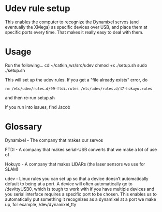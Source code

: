Udev rule setup
====================

This enables the computer to recognize the Dynamixel servos (and eventually the XMega) as specific devices over USB, and place them at specific ports every time. That makes it really easy to deal with them.

# Usage

Run the following...
	cd ~/catkin_ws/src/udev
	chmod +x ./setup.sh
	sudo ./setup.sh

This will set up the udev rules. If you get a "file already exists" error, do

	rm /etc/udev/rules.d/99-ftdi.rules /etc/udev/rules.d/47-hokuyo.rules

and then re-run setup.sh

If you run into issues, find Jacob

# Glossary

Dynamixel - The company that makes our servos

FTDI - A company that makes serial-USB converts that we make a lot of use of

Hokuyo - A company that makes LIDARs (the laser sensors we use for SLAM)

udev - Linux rules you can set up so that a device doesn't automatically default to being at a port. A device will often automatically go to /dev/ttyUSB0, which is tough to work with if you have multiple devices and you serial interface requires a specific port to be chosen. This enables us to automatically put something it recognizes as a dynamixel at a port we make up, for example, /dev/dynamixel_tty
